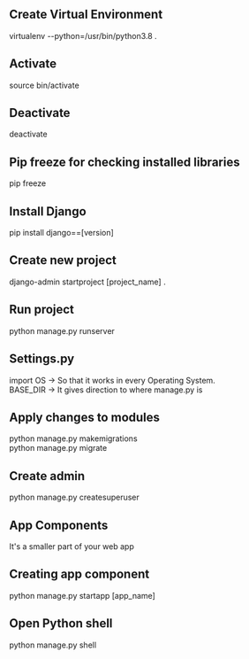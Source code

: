 ## Create Virtual Environment
virtualenv --python=/usr/bin/python3.8 .

## Activate 
source bin/activate

## Deactivate
deactivate

## Pip freeze for checking installed libraries
pip freeze

## Install Django
pip install django==[version]


## Create new project
django-admin startproject [project_name] .

## Run project
python manage.py runserver

## Settings.py
import OS -> So that it works in every Operating System.    
BASE_DIR -> It gives direction to where manage.py is  

## Apply changes to modules  
python manage.py makemigrations  
python manage.py migrate

## Create admin 
python manage.py createsuperuser

## App Components
It's a smaller part of your web app

## Creating app component
python manage.py startapp [app_name]

## Open Python shell
python manage.py shell
